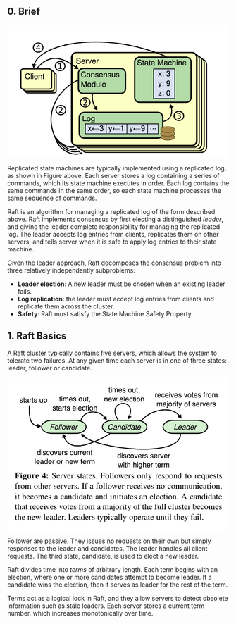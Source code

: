 ## 0. Brief

<img src = "picture\1.png" width = 500>

Replicated state machines are typically implemented using a replicated log, as shown in Figure above. Each server stores a log containing a series of commands, which its state machine executes in order. Each log contains the same commands in the same order, so each state machine processes the same sequence of commands. 

Raft is an algorithm for managing a replicated log of the form described above. Raft implements consensus by first electing a distinguished *leader*, and giving the leader complete responsibility for managing the replicated log. The leader accepts log entries from clients, replicates them on other servers, and tells server when it is safe to apply log entries to their state machine. 

Given the leader approach, Raft decomposes the consensus problem into three relatively independently subproblems:

- **Leader election**: A new leader must be chosen when an existing leader fails.
- **Log replication**: the leader must accept log entries from clients and replicate them across the cluster. 
- **Safety**: Raft must satisfy the State Machine Safety Property. 

## 1. Raft Basics

A Raft cluster typically contains five servers, which allows the system to tolerate two failures. At any given time each server is in one of three states: leader, follower or candidate.

<img src = "picture\2.png" width = 500>

Follower are passive. They issues no requests on their own but simply responses to the leader and candidates. The leader handles all client requests. The third state, candidate, is used to elect a new leader. 

Raft divides time into *terms* of arbitrary length. Each term begins with an election, where one or more candidates attempt to become leader. If a candidate wins the election, then it serves as leader for the rest of the term. 

Terms act as a logical lock in Raft, and they allow servers to detect obsolete information such as stale leaders. Each server stores a current term number, which increases monotonically over time. 

